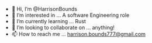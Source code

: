 - 👋 Hi, I’m @HarrisonBounds
- 👀 I’m interested in ... A software Engineering role
- 🌱 I’m currently learning ... Rust
- 💞️ I’m looking to collaborate on ... anything!
- 📫 How to reach me ... harrison.bounds777@gmail.com

<!---
HarrisonBounds/HarrisonBounds is a ✨ special ✨ repository because its `README.md` (this file) appears on your GitHub profile.
You can click the Preview link to take a look at your changes.
--->
